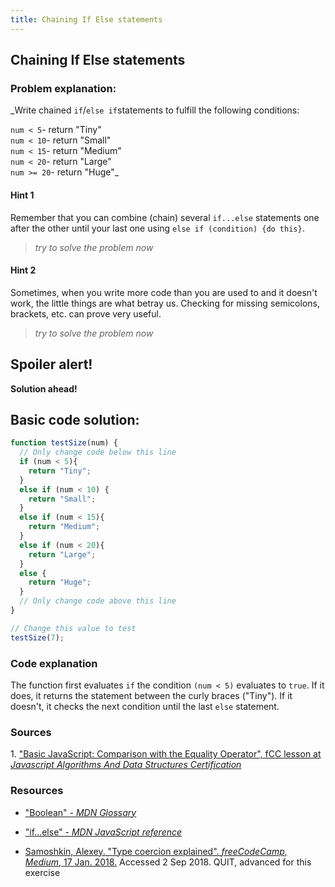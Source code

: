 ```yaml
---
title: Chaining If Else statements
---
```

##  Chaining If Else statements

### Problem explanation:
_Write chained  `if`/`else if`statements to fulfill the following conditions:

`num < 5`- return "Tiny"  
`num < 10`- return "Small"  
`num < 15`- return "Medium"  
`num < 20`- return "Large"  
`num >= 20`- return "Huge"_

#### Hint 1
Remember that you can combine (chain) several `if...else` statements one after the other until your last one using `else if (condition) {do this}`.
> _try to solve the problem now_
> 
#### Hint 2
Sometimes, when you write more code than you are used to and it doesn't work, the little things are what betray us. Checking for missing semicolons, brackets, etc. can prove very useful.
> _try to solve the problem now_


## Spoiler alert!

**Solution ahead!**

## Basic code solution:

```javascript
function testSize(num) {
  // Only change code below this line
  if (num < 5){
    return "Tiny";
  }
  else if (num < 10) {
    return "Small";
  }
  else if (num < 15){
    return "Medium";
  }
  else if (num < 20){
    return "Large";
  }
  else {
    return "Huge";
  }
  // Only change code above this line
}

// Change this value to test
testSize(7);
```

### Code explanation
The function first evaluates `if` the condition `(num < 5)` evaluates to `true`. If it does, it returns the statement between the curly braces ("Tiny"). If it doesn't, it checks the next condition until the last `else` statement. 

### Sources
<span id="cite1">1</span>. ["Basic JavaScript: Comparison with the Equality Operator", fCC lesson at *Javascript Algorithms And Data Structures Certification*](https://learn.freecodecamp.org/javascript-algorithms-and-data-structures/basic-javascript/comparison-with-the-equality-operator)

### Resources
- ["Boolean" - *MDN Glossary*](https://developer.mozilla.org/en-US/docs/Glossary/Boolean)

- ["if...else" - *MDN JavaScript reference*](https://developer.mozilla.org/en-US/docs/Web/JavaScript/Reference/Statements/if...else)

- [Samoshkin, Alexey. "Type coercion explained". *freeCodeCamp, Medium*, 17 Jan. 2018.](https://medium.freecodecamp.org/js-type-coercion-explained-27ba3d9a2839) Accessed 2 Sep 2018. QUIT, advanced for this exercise
<!--stackedit_data:
eyJoaXN0b3J5IjpbLTk5MjM0NjI5NywtMTM2NTAwNzc1NSwzNT
UxNDMwNDcsLTEyNTM4ODIzNzgsLTE0NDQwODQyNDQsLTEwOTIw
MTY2MzUsMjkxNDcwMTgsLTE5MzU0MTYyMzAsLTE3MDM0OTE0Nj
UsLTEzMDcxNzk0NjUsMTUxNjQ3MjA4MiwtMzg5MTI0NTU0LC04
OTcxODc2MTIsMjk4MDAyNTE5LDk5ODA4NTkyNywtMTMzNzI3MD
U4NiwtMTUwODkxMjMxNCwtNzc0MjEwMjMyLC0yMDMwNDcxOTI5
LDU0MjQ3MzI1OF19
-->